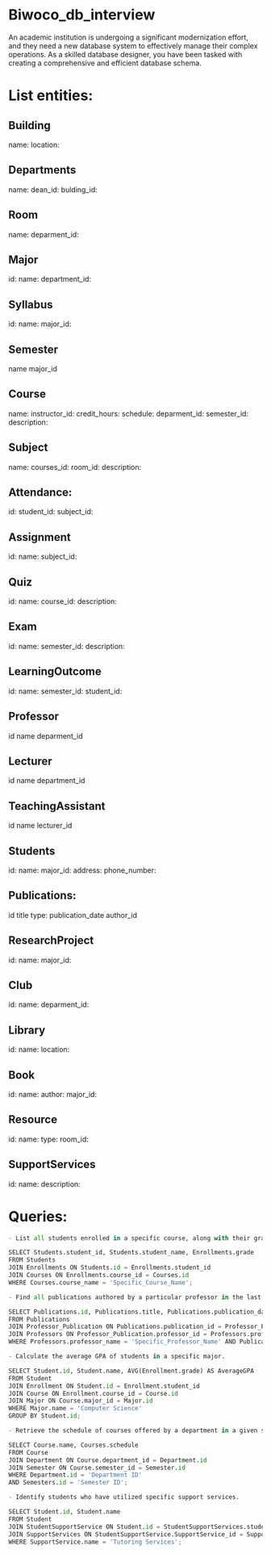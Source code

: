 # Biwoco_db_interview
An academic institution is undergoing a significant modernization effort, and they need a new database system to effectively manage their complex operations. As a skilled database designer, you have been tasked with creating a comprehensive and efficient database schema.

# List entities:
## Building
name:
location:

## Departments
name:
dean_id:
bulding_id:

## Room
name:
deparment_id:

## Major
id:
name:
department_id:


##  Syllabus
id:
name:
major_id:


## Semester
name
major_id


## Course
name: 
instructor_id:
credit_hours:
schedule:
deparment_id:
semester_id:
description:


## Subject
name:
courses_id:
room_id:
description:


## Attendance:
id:
student_id:
subject_id:


## Assignment
id:
name:
subject_id:


## Quiz
id:
name:
course_id:
description:


## Exam
id:
name:
semester_id:
description:


## LearningOutcome
id:
name:
semester_id:
student_id:


## Professor
id
name
deparment_id

## Lecturer
id
name
department_id

## TeachingAssistant
id
name
lecturer_id


## Students
id: 
name:
major_id:
address:
phone_number:

## Publications:
id
title
type:
publication_date
author_id


## ResearchProject
id:
name:
major_id:


## Club
id:
name:
deparment_id:


## Library
id:
name:
location:


## Book
id:
name:
author:
major_id:


## Resource
id:
name:
type:
room_id:

## SupportServices
id:
name:
description:


# Queries:


```python
- List all students enrolled in a specific course, along with their grades.

SELECT Students.student_id, Students.student_name, Enrollments.grade
FROM Students
JOIN Enrollments ON Students.id = Enrollments.student_id
JOIN Courses ON Enrollments.course_id = Courses.id
WHERE Courses.course_name = 'Specific_Course_Name';

```


```python
- Find all publications authored by a particular professor in the last five years.

SELECT Publications.id, Publications.title, Publications.publication_date
FROM Publications
JOIN Professor_Publication ON Publications.publication_id = Professor_Publication.publication_id
JOIN Professors ON Professor_Publication.professor_id = Professors.professor_id
WHERE Professors.professor_name = 'Specific_Professor_Name' AND Publications.publication_date >= DATE_SUB(CURDATE(), INTERVAL 5 YEAR);
```


```python
- Calculate the average GPA of students in a specific major.

SELECT Student.id, Student.name, AVG(Enrollment.grade) AS AverageGPA
FROM Student
JOIN Enrollment ON Student.id = Enrollment.student_id
JOIN Course ON Enrollment.course_id = Course.id
JOIN Major ON Course.major_id = Major.id
WHERE Major.name = 'Computer Science'
GROUP BY Student.id;
```


```python
- Retrieve the schedule of courses offered by a department in a given semester.

SELECT Course.name, Courses.schedule
FROM Course
JOIN Department ON Course.department_id = Department.id
JOIN Semester ON Course.semester_id = Semester.id
WHERE Department.id = 'Department ID'
AND Semesters.id = 'Semester ID';
```


```python
- Identify students who have utilized specific support services.

SELECT Student.id, Student.name
FROM Student
JOIN StudentSupportService ON Student.id = StudentSupportServices.student_id
JOIN SupportServices ON StudentSupportService.SupportService_id = SupportService.id
WHERE SupportService.name = 'Tutoring Services';

```
